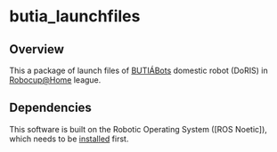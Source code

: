 # butia_launchfiles

## Overview
This a package of launch files of [BUTIÁBots](https://fbot.vercel.app/) domestic robot (DoRIS) in [Robocup@Home](https://athome.robocup.org/) league.

## Dependencies
This software is built on the Robotic Operating System ([ROS Noetic]), which needs to be [installed](https://github.com/butia-bots/butia_learning/wiki/Instala%C3%A7%C3%B5es-importantes#ros-robot-operating-system) first.